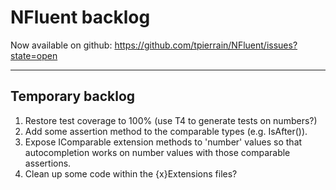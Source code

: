 NFluent backlog
===============

Now available on github: https://github.com/tpierrain/NFluent/issues?state=open

- - -

Temporary backlog
-------
1. Restore test coverage to 100% (use T4 to generate tests on numbers?)
1. Add some assertion method to the comparable types (e.g. IsAfter()).
1. Expose IComparable extension methods to 'number' values so that autocompletion works on number values with those comparable assertions.
1. Clean up some code within the {x}Extensions files?
